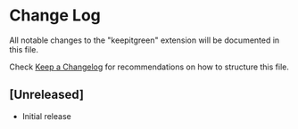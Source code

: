 # Change Log
All notable changes to the "keepitgreen" extension will be documented in this file.

Check [Keep a Changelog](http://keepachangelog.com/) for recommendations on how to structure this file.

## [Unreleased]
- Initial release
